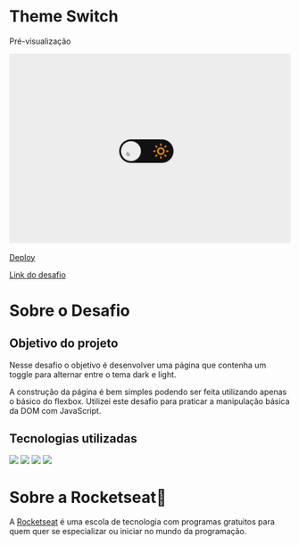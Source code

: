 # Theme Switch

<p>Pré-visualização</p>
<img src="../.github/preview.gif" width='600px'>
<p><a href='https://fxneves.github.io/theme-switcher/'>Deploy</a></p>
<p><a href='https://efficient-sloth-d85.notion.site/Desafio-Theme-Switcher-dbabdf77f70d43298df382c8e805fc13'>Link do desafio</a></p>

<h1>Sobre o Desafio</h1>

<h2>Objetivo do projeto</h2>
<p>Nesse desafio o objetivo é desenvolver uma página que contenha um toggle para alternar entre o tema dark e light.</p>

<p>A construção da página é bem simples podendo ser feita utilizando apenas o básico do flexbox. Utilizei este desafio para praticar a manipulação básica da DOM com JavaScript.</p>

<h2>Tecnologias utilizadas</h2>
<img src="https://img.shields.io/badge/HTML5-E34F26?style=for-the-badge&logo=html5&logoColor=white">
<img src="https://img.shields.io/badge/CSS3-1572B6?style=for-the-badge&logo=css3&logoColor=white">
<img src="https://img.shields.io/badge/JavaScript-F7DF1E?style=for-the-badge&logo=javascript&logoColor=black">
<img src="https://img.shields.io/badge/Git-E34F26?style=for-the-badge&logo=git&logoColor=white">

# Sobre a Rocketseat🚀
<p>A <a href='rocketseat.com.br'>Rocketseat</a> é uma escola de tecnologia com programas gratuitos para quem quer se especializar ou iniciar no mundo da programação.</p>



